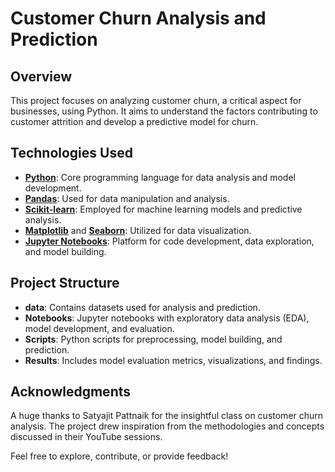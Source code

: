 # Customer Churn Analysis and Prediction

## Overview
This project focuses on analyzing customer churn, a critical aspect for businesses, using Python. It aims to understand the factors contributing to customer attrition and develop a predictive model for churn.

## Technologies Used
- **[Python](https://www.python.org/)**: Core programming language for data analysis and model development.
- **[Pandas](https://pandas.pydata.org/)**: Used for data manipulation and analysis.
- **[Scikit-learn](https://scikit-learn.org/stable/)**: Employed for machine learning models and predictive analysis.
- **[Matplotlib](https://matplotlib.org/)** and **[Seaborn](https://seaborn.pydata.org/)**: Utilized for data visualization.
- **[Jupyter Notebooks](https://jupyter.org/)**: Platform for code development, data exploration, and model building.

## Project Structure
- **data**: Contains datasets used for analysis and prediction.
- **Notebooks**: Jupyter notebooks with exploratory data analysis (EDA), model development, and evaluation.
- **Scripts**: Python scripts for preprocessing, model building, and prediction.
- **Results**: Includes model evaluation metrics, visualizations, and findings.

## Acknowledgments
A huge thanks to Satyajit Pattnaik for the insightful class on customer churn analysis. The project drew inspiration from the methodologies and concepts discussed in their YouTube sessions.

Feel free to explore, contribute, or provide feedback!
